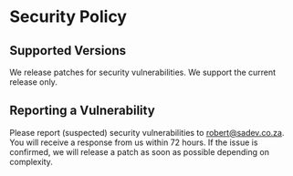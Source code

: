 # Security Policy

## Supported Versions

We release patches for security vulnerabilities. We support the current release only.

## Reporting a Vulnerability

Please report (suspected) security vulnerabilities to robert@sadev.co.za. You will receive a response from us within 72 hours. If the issue is confirmed, we will release a patch as soon as possible depending on complexity.
